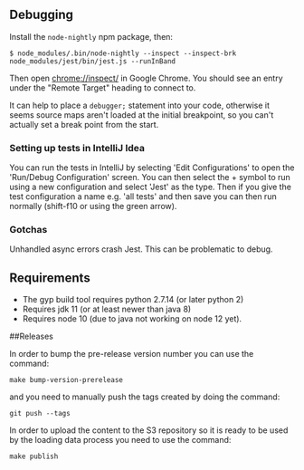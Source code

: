 ## Debugging

Install the `node-nightly` npm package, then:

```
$ node_modules/.bin/node-nightly --inspect --inspect-brk node_modules/jest/bin/jest.js --runInBand
```

Then open [chrome://inspect/](chrome://inspect/) in Google Chrome. You should
see an entry under the "Remote Target" heading to connect to.

It can help to place a `debugger;` statement into your code, otherwise it seems
source maps aren't loaded at the initial breakpoint, so you can't actually set
a break point from the start.

### Setting up tests in IntelliJ Idea

You can run the tests in IntelliJ by selecting 'Edit Configurations' to open 
the 'Run/Debug Configuration' screen.  You can then select the + symbol to run 
using a new configuration and select 'Jest' as the type.  Then if you give the 
test configuration a name e.g. 'all tests' and then save you can then run normally 
(shift-f10 or using the green arrow). 

### Gotchas

Unhandled async errors crash Jest.  This can be problematic to debug. 

## Requirements

- The gyp build tool requires python 2.7.14 (or later python 2)
- Requires jdk 11 (or at least newer than java 8)
- Requires node 10 (due to java not working on node 12 yet). 

##Releases

In order to bump the pre-release version number you can use the command:
 
`make bump-version-prerelease`

and you need to manually push the tags created by doing the command: 

`git push --tags`

In order to upload the content to the S3 repository so it is ready to be used by 
the loading data process you need to use the command: 

`make publish`


    
    
    
    
